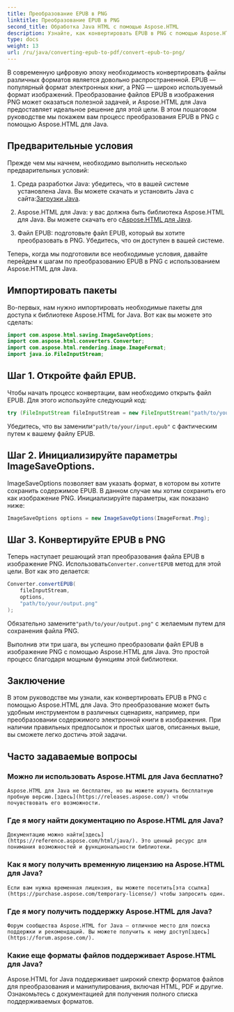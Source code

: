```yaml
---
title: Преобразование EPUB в PNG
linktitle: Преобразование EPUB в PNG
second_title: Обработка Java HTML с помощью Aspose.HTML
description: Узнайте, как конвертировать EPUB в PNG с помощью Aspose.HTML для Java. Следуйте нашему пошаговому руководству и сделайте содержимое своей электронной книги визуально привлекательным.
type: docs
weight: 13
url: /ru/java/converting-epub-to-pdf/convert-epub-to-png/
---
```


В современную цифровую эпоху необходимость конвертировать файлы различных форматов является довольно распространенной. EPUB — популярный формат электронных книг, а PNG — широко используемый формат изображений. Преобразование файлов EPUB в изображения PNG может оказаться полезной задачей, и Aspose.HTML для Java предоставляет идеальное решение для этой цели. В этом пошаговом руководстве мы покажем вам процесс преобразования EPUB в PNG с помощью Aspose.HTML для Java.

## Предварительные условия

Прежде чем мы начнем, необходимо выполнить несколько предварительных условий:

1.  Среда разработки Java: убедитесь, что в вашей системе установлена Java. Вы можете скачать и установить Java с сайта:[Загрузки Java](https://www.oracle.com/java/technologies/javase-downloads.html).

2.  Aspose.HTML для Java: у вас должна быть библиотека Aspose.HTML для Java. Вы можете скачать его с[Aspose.HTML для Java](https://releases.aspose.com/html/java/).

3. Файл EPUB: подготовьте файл EPUB, который вы хотите преобразовать в PNG. Убедитесь, что он доступен в вашей системе.

Теперь, когда мы подготовили все необходимые условия, давайте перейдем к шагам по преобразованию EPUB в PNG с использованием Aspose.HTML для Java.

## Импортировать пакеты

Во-первых, нам нужно импортировать необходимые пакеты для доступа к библиотеке Aspose.HTML for Java. Вот как вы можете это сделать:

```java
import com.aspose.html.saving.ImageSaveOptions;
import com.aspose.html.converters.Converter;
import com.aspose.html.rendering.image.ImageFormat;
import java.io.FileInputStream;
```

## Шаг 1. Откройте файл EPUB.

Чтобы начать процесс конвертации, вам необходимо открыть файл EPUB. Для этого используйте следующий код:

```java
try (FileInputStream fileInputStream = new FileInputStream("path/to/your/input.epub")) {
```

 Убедитесь, что вы заменили`"path/to/your/input.epub"` с фактическим путем к вашему файлу EPUB.

## Шаг 2. Инициализируйте параметры ImageSaveOptions.

ImageSaveOptions позволяет вам указать формат, в котором вы хотите сохранить содержимое EPUB. В данном случае мы хотим сохранить его как изображение PNG. Инициализируйте параметры, как показано ниже:

```java
ImageSaveOptions options = new ImageSaveOptions(ImageFormat.Png);
```

## Шаг 3. Конвертируйте EPUB в PNG

 Теперь наступает решающий этап преобразования файла EPUB в изображение PNG. Использовать`Converter.convertEPUB` метод для этой цели. Вот как это делается:

```java
Converter.convertEPUB(
    fileInputStream,
    options,
    "path/to/your/output.png"
);
```

 Обязательно замените`"path/to/your/output.png"` с желаемым путем для сохранения файла PNG.

Выполнив эти три шага, вы успешно преобразовали файл EPUB в изображение PNG с помощью Aspose.HTML для Java. Это простой процесс благодаря мощным функциям этой библиотеки.

## Заключение

В этом руководстве мы узнали, как конвертировать EPUB в PNG с помощью Aspose.HTML для Java. Это преобразование может быть удобным инструментом в различных сценариях, например, при преобразовании содержимого электронной книги в изображения. При наличии правильных предпосылок и простых шагов, описанных выше, вы сможете легко достичь этой задачи.

## Часто задаваемые вопросы

### Можно ли использовать Aspose.HTML для Java бесплатно?
    Aspose.HTML для Java не бесплатен, но вы можете изучить бесплатную пробную версию.[здесь](https://releases.aspose.com/) чтобы почувствовать его возможности.

### Где я могу найти документацию по Aspose.HTML для Java?
    Документацию можно найти[здесь](https://reference.aspose.com/html/java/). Это ценный ресурс для понимания возможностей и функциональности библиотеки.

### Как я могу получить временную лицензию на Aspose.HTML для Java?
    Если вам нужна временная лицензия, вы можете посетить[эта ссылка](https://purchase.aspose.com/temporary-license/) чтобы запросить один.

### Где я могу получить поддержку Aspose.HTML для Java?
    Форум сообщества Aspose.HTML for Java — отличное место для поиска поддержки и рекомендаций. Вы можете получить к нему доступ[здесь](https://forum.aspose.com/).

### Какие еще форматы файлов поддерживает Aspose.HTML для Java?
   Aspose.HTML for Java поддерживает широкий спектр форматов файлов для преобразования и манипулирования, включая HTML, PDF и другие. Ознакомьтесь с документацией для получения полного списка поддерживаемых форматов.